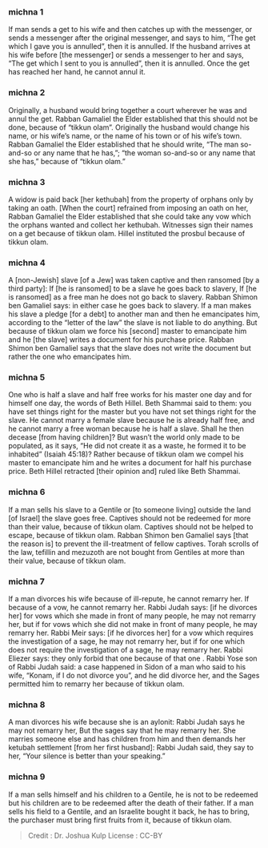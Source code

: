 
### michna 1
If man sends a get to his wife and then catches up with the messenger, or sends a messenger after the original messenger, and says to him, “The get which I gave you is annulled”, then it is annulled. If the husband arrives at his wife before [the messenger] or sends a messenger to her and says, “The get which I sent to you is annulled”, then it is annulled. Once the get has reached her hand, he cannot annul it.

### michna 2
Originally, a husband would bring together a court wherever he was and annul the get. Rabban Gamaliel the Elder established that this should not be done, because of “tikkun olam”. Originally the husband would change his name, or his wife’s name, or the name of his town or of his wife’s town. Rabban Gamaliel the Elder established that he should write, “The man so-and-so or any name that he has,”;  “the woman so-and-so or any name that she has,” because of “tikkun olam.”

### michna 3
A widow is paid back [her kethubah] from the property of orphans only by taking an oath.   [When the court] refrained from imposing an oath on her, Rabban Gamaliel the Elder established that she could take any vow which the orphans wanted and collect her kethubah. Witnesses sign their names on a get because of tikkun olam. Hillel instituted the prosbul because of tikkun olam.

### michna 4
A [non-Jewish] slave [of a Jew] was taken captive and then ransomed [by a third party]: If [he is ransomed] to be a slave he goes back to slavery, If [he is ransomed] as a free man he does not go back to slavery. Rabban Shimon ben Gamaliel says:  in either case he goes back to slavery. If a man makes his slave a pledge [for a debt] to another man and then he emancipates him, according to the “letter of the law” the slave is not liable to do anything. But because of tikkun olam we force his [second] master to emancipate him and he [the slave] writes a document for his purchase price. Rabban Shimon ben Gamaliel says that the slave does not write the document but rather the one who emancipates him.

### michna 5
One who is half a slave and half free works for his master one day and for himself one day, the words of Beth Hillel. Beth Shammai said to them: you have set things right for the master but you have not set things right for the slave. He cannot marry a female slave because he is already half free, and he cannot marry a free woman because he is half a slave.  Shall he then decease [from having children]? But wasn’t the world only made to be populated, as it says, “He did not create it as a waste, he formed it to be inhabited” (Isaiah 45:18)?  Rather because of tikkun olam we compel his master to emancipate him and he writes a document for half his purchase price. Beth Hillel retracted [their opinion and] ruled like Beth Shammai.

### michna 6
If a man sells his slave to a Gentile or [to someone living] outside the land [of Israel] the slave goes free. Captives should not be redeemed for more than their value, because of tikkun olam. Captives should not be helped to escape, because of tikkun olam. Rabban Shimon ben Gamaliel says [that the reason is] to prevent the ill-treatment of fellow captives. Torah scrolls of the law, tefillin and mezuzoth are not bought from Gentiles at more than their value, because of tikkun olam.

### michna 7
If a man divorces his wife because of ill-repute, he cannot remarry her. If because of a vow, he cannot remarry her. Rabbi Judah says: [if he divorces her] for vows which she made in front of many people, he may not remarry her, but if for vows which she did not make in front of many people, he may remarry her. Rabbi Meir says: [if he divorces her] for a vow which requires the investigation of a sage, he may not remarry her, but if for one which does not require the investigation of a sage, he may remarry her. Rabbi Eliezer says:  they only forbid that one because of that one . Rabbi Yose son of Rabbi Judah said: a case happened in Sidon of a man who said to his wife, “Konam, if I do not divorce you”, and he did divorce her, and the Sages permitted him to remarry her  because of tikkun olam.

### michna 8
A man divorces his wife because she is an aylonit: Rabbi Judah says he may not remarry her, But the sages say that he may remarry her. She marries someone else and has children from him and then demands her ketubah settlement [from her first husband]: Rabbi Judah said, they say to her, “Your silence is better than your speaking.”

### michna 9
If a man sells himself and his children to a Gentile, he is not to be redeemed but his children are to be redeemed after the death of their father. If a man sells his field to a Gentile, and an Israelite bought it back, he has to bring, the purchaser must bring first fruits from it, because of tikkun olam.

>Credit : Dr. Joshua Kulp
>License : CC-BY